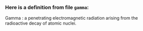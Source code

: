 ### Here is a definition from file `gamma`:

Gamma
:   a penetrating electromagnetic radiation arising from the radioactive decay of atomic nuclei.
